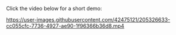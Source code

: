 Click the video below for a short demo: 


https://user-images.githubusercontent.com/42475121/205326633-cc055cfc-7736-4927-ae90-1f96366b36d8.mp4

